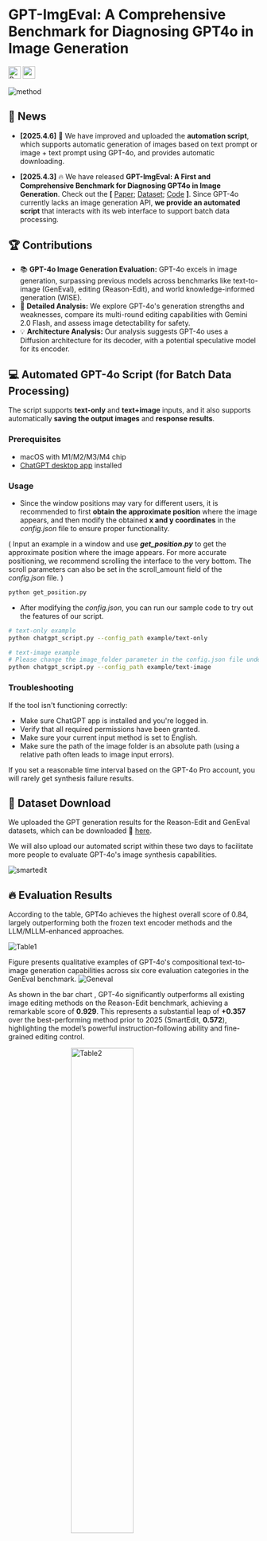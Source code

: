 # GPT-ImgEval: A Comprehensive Benchmark for Diagnosing GPT4o in Image Generation

<a href="https://arxiv.org/abs/2504.02782" target="_blank"><img src="https://img.shields.io/badge/arXiv-arXiv-red?style=badge&logo=arXiv" alt="Paper PDF" height="25"></a>
<a href='https://huggingface.co/datasets/Yejy53/GPT-ImgEval'><img src='https://img.shields.io/badge/%F0%9F%A4%97%20Hugging%20Face-Dataset-yellow' height="25"></a>

![method](assets/pipeline.jpg)

## 📰 News

* **[2025.4.6]**  🚀 We have improved and uploaded the **automation script**, which supports automatic generation of images based on text prompt or image + text prompt using GPT-4o, and provides automatic downloading.

* **[2025.4.3]**  🔥 We have released **GPT-ImgEval: A First and Comprehensive Benchmark for Diagnosing GPT4o in Image Generation**. Check out the **[** [Paper](https://arxiv.org/pdf/2504.02782); [Dataset](https://huggingface.co/datasets/Yejy53/GPT-ImgEval); [Code](https://github.com/PicoTrex/GPT-ImgEval) **]**. Since GPT-4o currently lacks an image generation API, **we provide an automated script** that interacts with its web interface to support batch data processing.








## 🏆 Contributions

* 📚 **GPT-4o Image Generation Evaluation:** GPT-4o excels in image generation, surpassing previous models across benchmarks like text-to-image (GenEval), editing (Reason-Edit), and world knowledge-informed generation (WISE).
* 🔧 **Detailed Analysis:** We explore GPT-4o's generation strengths and weaknesses, compare its multi-round editing capabilities with Gemini 2.0 Flash, and assess image detectability for safety.
* 💡 **Architecture Analysis:** Our analysis suggests GPT-4o uses a Diffusion architecture for its decoder, with a potential speculative model for its encoder.
  

## 💻 Automated GPT-4o Script (for Batch Data Processing)

The script supports **text-only** and **text+image** inputs, and it also supports automatically **saving the output images** and **response results**.

### Prerequisites

* macOS with M1/M2/M3/M4 chip
* [ChatGPT desktop app](https://chatgpt.com/download) installed

### Usage

* Since the window positions may vary for different users, it is recommended to first **obtain the approximate position** where the image appears, and then modify the obtained **x and y coordinates** in the *config.json* file to ensure proper functionality.

( Input an example in a window and use ***get_position.py*** to get the approximate position where the image appears. For more accurate positioning, we recommend scrolling the interface to the very bottom. The scroll parameters can also be set in the scroll_amount field of the *config.json* file. )

```bash
python get_position.py
```

* After modifying the *config.json*, you can run our sample code to try out the features of our script.

```bash
# text-only example
python chatgpt_script.py --config_path example/text-only

# text-image example 
# Please change the image_folder parameter in the config.json file under the example/text-image folder to the absolute path on your computer.
python chatgpt_script.py --config_path example/text-image
```

### Troubleshooting

If the tool isn't functioning correctly:

* Make sure ChatGPT app is installed and you're logged in.
* Verify that all required permissions have been granted.
* Make sure your current input method is set to English.
* Make sure the path of the image folder is an absolute path (using a relative path often leads to image input errors).

If you set a reasonable time interval based on the GPT-4o Pro account, you will rarely get synthesis failure results.

## 🤗 Dataset Download

We uploaded the GPT generation results for the Reason-Edit and GenEval datasets, which can be downloaded 📁 [here](https://huggingface.co/datasets/Yejy53/GPT-ImgEval).

We will also upload our automated script within these two days to facilitate more people to evaluate GPT-4o's image synthesis capabilities.

![smartedit](assets/smartedit_case-2.jpg)

## 🔥 Evaluation Results

According to the table, GPT4o achieves the highest overall score of 0.84, largely outperforming both the frozen text encoder methods and the LLM/MLLM-enhanced approaches. 

![Table1](assets/Geneval.jpg)

Figure presents qualitative examples of GPT-4o's compositional text-to-image generation capabilities across six core evaluation categories in the GenEval benchmark.
![Geneval](assets/GenEval_cases.jpg)

As shown in the bar chart , GPT-4o significantly outperforms all existing image editing methods on the Reason-Edit benchmark, achieving a remarkable score of **0.929**. This represents a substantial leap of **+0.357** over the best-performing method prior to 2025 (SmartEdit, **0.572**), highlighting the model’s powerful instruction-following ability and fine-grained editing control.

<img src="assets/EvalScore_bar.jpg" alt="Table2" style="display:block; margin: 0 auto; width:50%;">

GPT-4o significantly outperforms existing specialized T2I generation methods and unified MLLM-based approaches in terms of overall WiScore. GPT-4o combines exceptional world knowledge understanding with high-fidelity image generation, demonstrating a dual strength in multimodal generation tasks.

![Table3](assets/WISE_case.jpg)

## 🤔 Potential Architecture Analysis of GPT-4o

Beyond benchmark evaluations, we conduct deeper analyses to uncover GPT-4o's potential architectural choices. Specifically, we propose a model-based classification method, where a standard binary classifier is trained to distinguish between images generated by the two paradigms, and then applied to GPT-4o's outputs. Interestingly, the classifier consistently classifies GPT-4o's images as diffusion-based, providing empirical evidence that GPT-4o may internally use a diffusion head for image decoding. We also provide a complete structure deduction of GPT-4o; please refer to our paper for details.

![Classified](assets/GPT_Structure_Detection.jpg)

![Structure](assets/Structure.jpg)

## ❤️ Acknowledgements

We would like to thank the following open-source projects and research works:

* [GenEval](https://github.com/djghosh13/geneval)
* [SmartEdit](https://github.com/TencentARC/SmartEdit)
* [WISE](https://github.com/PKU-YuanGroup/WISE)
* [claude-chatgpt-mcp](https://github.com/syedazharmbnr1/claude-chatgpt-mcp)
* [LLM-DepthEval](https://github.com/JiahaoZhang-Public/LLM-DepthEval)
* [awesome-framework-gallery](https://github.com/LongHZ140516/awesome-framework-gallery) 



## 📕 BibTeX 

```bib
@article{yan2025gpt-imgeval,
      title={GPT-ImgEval: A Comprehensive Benchmark for Diagnosing GPT4o in Image Generation}, 
      author={Zhiyuan Yan and Junyan Ye and Weijia Li and Zilong Huang and Shenghai Yuan and Xiangyang He and Kaiqing Lin and Jun He and Conghui He and Li Yuan},
      journal={arXiv preprint arXiv:2504.02782},
      year={2025},
}
```
